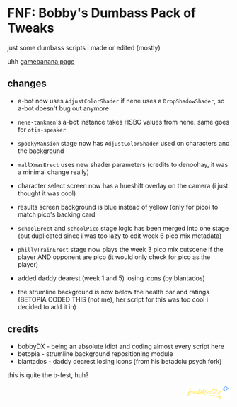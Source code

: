 # FNF: Bobby's Dumbass Pack of Tweaks

just some dumbass scripts i made or edited (mostly)

uhh [gamebanana page](https://gamebanana.com/mods/622155)

## changes

- a-bot now uses `AdjustColorShader` if nene uses a `DropShadowShader`, so a-bot doesn't bug out anymore

- `nene-tankmen`'s a-bot instance takes HSBC values from nene. same goes for `otis-speaker`

- `spookyMansion` stage now has `AdjustColorShader` used on characters and the background

- `mallXmasErect` uses new shader parameters (credits to denoohay, it was a minimal change really)

- character select screen now has a hueshift overlay on the camera (i just thought it was cool)

- results screen background is blue instead of yellow (only for pico) to match pico's backing card

- `schoolErect` and `schoolPico` stage logic has been merged into one stage (but duplicated since i was too lazy to edit week 6 pico mix metadata)

- `phillyTrainErect` stage now plays the week 3 pico mix cutscene if the player AND opponent are pico (it would only check for pico as the player)

- added daddy dearest (week 1 and 5) losing icons (by blantados)

- the strumline background is now below the health bar and ratings (BETOPIA CODED THIS (not me), her script for this was too cool i decided to add it in)

## credits

- bobbyDX - being an absolute idiot and coding almost every script here
- betopia - strumline background repositioning module
- blantados - daddy dearest losing icons (from his betadciu psych fork)

this is quite the b-fest, huh?

<p align="right">
  <img src="https://raw.githubusercontent.com/bobbydeluxe/bobbydeluxe/refs/heads/main/logo.png" width = 100>
</p>